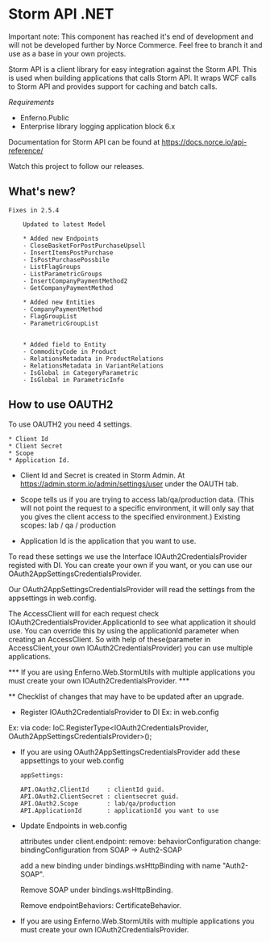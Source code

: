 # Storm API .NET
Important note: This component has reached it's end of development and will not be developed further by Norce Commerce. Feel free to branch it and use as a base in your own projects.

Storm API is a client library for easy integration against the Storm API. This is used when building applications that calls Storm API. It wraps WCF calls to Storm API and provides support for caching and batch calls.

*Requirements*
* Enferno.Public
* Enterprise library logging application block 6.x

Documentation for Storm API can be found at https://docs.norce.io/api-reference/

Watch this project to follow our releases.

## What's new?
 	Fixes in 2.5.4

		Updated to latest Model

		* Added new Endpoints
		- CloseBasketForPostPurchaseUpsell
		- InsertItemsPostPurchase
		- IsPostPurchasePossbile
		- ListFlagGroups
		- ListParametricGroups
		- InsertCompanyPaymentMethod2
		- GetCompanyPaymentMethod

		* Added new Entities
		- CompanyPaymentMethod
		- FlagGroupList
		- ParametricGroupList


		* Added field to Entity
		- CommodityCode in Product
		- RelationsMetadata in ProductRelations
		- RelationsMetadata in VariantRelations
		- IsGlobal in CategoryParametric
		- IsGlobal in ParametricInfo

## How to use OAUTH2

To use OAUTH2 you need 4 settings.

    * Client Id 
    * Client Secret
    * Scope
    * Application Id.

- Client Id and Secret is created in Storm Admin. At https://admin.storm.io/admin/settings/user under the OAUTH tab.

- Scope tells us if you are trying to access lab/qa/production data. (This will not point the request to a specific environment, it will only say that you gives the client access to the specified environment.)
    Existing scopes: lab / qa / production

- Application Id is the application that you want to use.


To read these settings we use the Interface IOAuth2CredentialsProvider registed with DI.
You can create your own if you want, or you can use our OAuth2AppSettingsCredentialsProvider.


Our OAuth2AppSettingsCredentialsProvider will read the settings from the appsettings in web.config.

The AccessClient will for each request check IOAuth2CredentialsProvider.ApplicationId to see what application it should use.
    You can override this by using the applicationId parameter when creating an AccessClient.
    So with help of these(parameter in AccessClient,your own IOAuth2CredentialsProvider) you can use multiple applications.

*** If you are using Enferno.Web.StormUtils with multiple applications you must create your own IOAuth2CredentialsProvider. ***
  




** Checklist of changes that may have to be updated after an upgrade.

- Register IOAuth2CredentialsProvider to DI
Ex: in web.config
      <register type="IOAuth2CredentialsProvider" mapTo="OAuth2AppSettingsCredentialsProvider">
        <lifetime type="singleton" /> 
      </register>

Ex: via code:
    IoC.RegisterType<IOAuth2CredentialsProvider, OAuth2AppSettingsCredentialsProvider>();


- If you are using OAuth2AppSettingsCredentialsProvider add these appsettings to your web.config
     
      appSettings:

      API.OAuth2.ClientId     : clientId guid.
      API.OAuth2.ClientSecret : clientsecret guid.
      API.OAuth2.Scope        : lab/qa/production
      API.ApplicationId       : applicationId you want to use


- Update Endpoints in web.config

    attributes under client.endpoint:
        remove: behaviorConfiguration
        change: bindingConfiguration from SOAP -> Auth2-SOAP

    add a new binding under bindings.wsHttpBinding with name "Auth2-SOAP".

    <binding name="Auth2-SOAP" maxReceivedMessageSize="10000000" >
        <security mode="Transport">
        <transport clientCredentialType="None" proxyCredentialType="None" realm="" />
        <message clientCredentialType="None"  />
        </security>
    </binding>



    Remove SOAP under bindings.wsHttpBinding.

    Remove endpointBehaviors: CertificateBehavior.

- If you are using Enferno.Web.StormUtils with multiple applications you must create your own IOAuth2CredentialsProvider.
